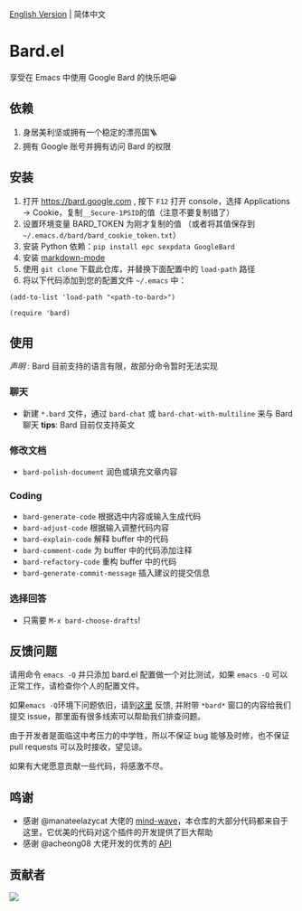 [English Version](./README.md) | 简体中文

# Bard.el
享受在 Emacs 中使用 Google Bard 的快乐吧😀

## 依赖
1. 身居美利坚或拥有一个稳定的漂亮国🪜
2. 拥有 Google 账号并拥有访问 Bard 的权限

## 安装
1. 打开 https://bard.google.com , 按下 `F12` 打开 console，选择 Applications -> Cookie，复制`__Secure-1PSID`的值（注意不要复制错了）
2. 设置环境变量 BARD_TOKEN 为刚才复制的值
（或者将其值保存到 `~/.emacs.d/bard/bard_cookie_token.txt`）
3. 安装 Python 依赖：`pip install epc sexpdata GoogleBard`
4. 安装 [markdown-mode](https://github.com/jrblevin/markdown-mode)
5. 使用 `git clone` 下载此仓库，并替换下面配置中的 `load-path` 路径
6. 将以下代码添加到您的配置文件 `~/.emacs` 中：
```elisp
(add-to-list 'load-path "<path-to-bard>")

(require 'bard)
```

## 使用

*声明* : Bard 目前支持的语言有限，故部分命令暂时无法实现

### 聊天
- 新建 `*.bard` 文件，通过 `bard-chat` 或 `bard-chat-with-multiline` 来与 Bard 聊天
**tips**: Bard 目前仅支持英文

### 修改文档
- `bard-polish-document` 润色或填充文章内容

### Coding
- `bard-generate-code` 根据选中内容或输入生成代码
- `bard-adjust-code` 根据输入调整代码内容
- `bard-explain-code` 解释 buffer 中的代码
- `bard-comment-code` 为 buffer 中的代码添加注释
- `bard-refactory-code` 重构 buffer 中的代码
- `bard-generate-commit-message` 插入建议的提交信息

### 选择回答
- 只需要 `M-x bard-choose-drafts`!

## 反馈问题
请用命令 `emacs -Q` 并只添加 bard.el 配置做一个对比测试，如果 `emacs -Q` 可以正常工作，请检查你个人的配置文件。

如果`emacs -Q`环境下问题依旧，请到[这里](https://github.com/AllTheLife/Bard.el/issues/new) 反馈, 并附带 `*bard*` 窗口的内容给我们提交 issue，那里面有很多线索可以帮助我们排查问题。

由于开发者是面临这中考压力的中学牲，所以不保证 bug 能够及时修，也不保证 pull requests 可以及时接收，望见谅。

如果有大佬愿意贡献一些代码，将感激不尽。

## 鸣谢
- 感谢 @manateelazycat 大佬的 [mind-wave](https://github.com/manateelazycat/mind-wave)，本仓库的大部分代码都来自于这里，它优美的代码对这个插件的开发提供了巨大帮助
- 感谢 @acheong08 大佬开发的优秀的 [API](https://github.com/acheong08/Bard)

## 贡献者

<a href = "https://github.com/AllTheLife//graphs/contributors">
  <img src = "https://contrib.rocks/image?repo=AllTheLife/Bard.el"/>
</a>
